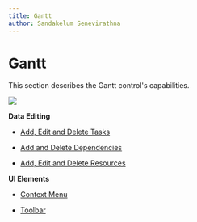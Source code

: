 ```yaml
---
title: Gantt
author: Sandakelum Senevirathna
---
```

# Gantt

This section describes the Gantt control's capabilities. 

![](~/interface-elements-for-web/images/Gantt/overview.png)

**Data Editing**

* [Add, Edit and Delete Tasks](gantt/data-editing/manage-tasks.md)

* [Add and Delete Dependencies](gantt/data-editing/manage-dependencies.md)

* [Add, Edit and Delete Resources](gantt/data-editing/manage-resources.md)

**UI Elements**

- [Context Menu](gantt/context-menu.md)

- [Toolbar](gantt/toolbar.md)
